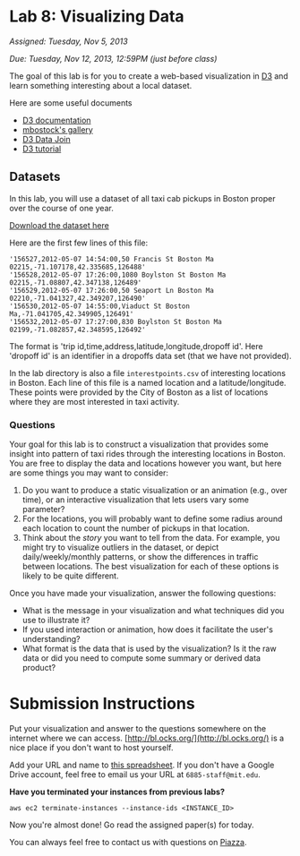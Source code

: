 # Lab 8: Visualizing Data

*Assigned: Tuesday, Nov 5, 2013*

*Due:  Tuesday, Nov 12, 2013, 12:59PM (just before class)*


The goal of this lab is for you to create a web-based
visualization in [D3](http://d3js.org) and learn something interesting about a local dataset.

Here are some useful documents

* [D3 documentation](https://github.com/mbostock/d3/wiki/API-Reference)
* [mbostock's gallery](https://github.com/mbostock/d3/wiki/API-Reference)
* [D3 Data Join](http://bost.ocks.org/mike/join/)
* [D3 tutorial](http://alignedleft.com/tutorials/d3)


## Datasets

In this lab, you will use a dataset of all taxi cab pickups in Boston proper over the course of one year.

[Download the dataset here](https://s3.amazonaws.com/mitbigdata/datasets/pickups_train.csv.gz)

Here are the first few lines of this file:

    '156527,2012-05-07 14:54:00,50 Francis St Boston Ma 02215,-71.107178,42.335685,126488'
    '156528,2012-05-07 17:26:00,1080 Boylston St Boston Ma 02215,-71.08807,42.347138,126489'
    '156529,2012-05-07 17:26:00,50 Seaport Ln Boston Ma 02210,-71.041327,42.349207,126490'
    '156530,2012-05-07 14:55:00,Viaduct St Boston Ma,-71.041705,42.349905,126491'
    '156532,2012-05-07 17:27:00,830 Boylston St Boston Ma 02199,-71.082857,42.348595,126492'

The format is 'trip id,time,address,latitude,longitude,dropoff id'.  Here 'dropoff id' is an identifier in
a dropoffs data set (that we have not provided).

In the lab directory is also a file `interestpoints.csv` of interesting locations in Boston.
Each line of this file is a named location and a latitude/longitude.  These points were provided by the
City of Boston as a list of locations where they are most interested in taxi activity.  

### Questions

Your goal for this lab is to construct a visualization that provides some insight into pattern of 
taxi rides through the interesting locations in Boston.  You are free to display the data and locations however you want, but here
are some things you may want to consider:

1. Do you want to produce a static visualization or an animation (e.g., over time), or an interactive visualization that lets users vary
some parameter?
1. For the locations, you will probably want to define some radius around each location to count the number of pickups in that location.
1. Think about the _story_ you want to tell from the data.  For example, you might try to visualize outliers in the dataset, or depict daily/weekly/monthly
patterns, or show the differences in traffic between locations.  The best visualization for each of these options is likely to be quite different.

Once you have made your visualization, answer the following questions:

* What is the message in your visualization and what techniques did you use to illustrate it?
* If you used interaction or animation, how does it facilitate the user's understanding?
* What format is the data that is used by the visualization?  Is it the raw data or did you need to compute some summary or derived data product?

# Submission Instructions

Put your visualization and answer to the questions somewhere on the
internet where we can access.  [http://bl.ocks.org/](http://bl.ocks.org/)
is a nice place if you don't want to host yourself.

Add your URL and name to [this spreadsheet](https://docs.google.com/spreadsheet/ccc?key=0Amk2aHsGhWktdE5SeF9JVExScGxYVS1PbkpWTWRxYVE&usp=sharing).
If you don't have a Google Drive account, feel free to email us your URL at `6885-staff@mit.edu`.

**Have you terminated your instances from previous labs?**

	aws ec2 terminate-instances --instance-ids <INSTANCE_ID>


Now you're almost done!  Go read the assigned paper(s) for today.

You can always feel free to contact us with questions on [Piazza](https://piazza.com/class/hl6u4m7ft8n373).
